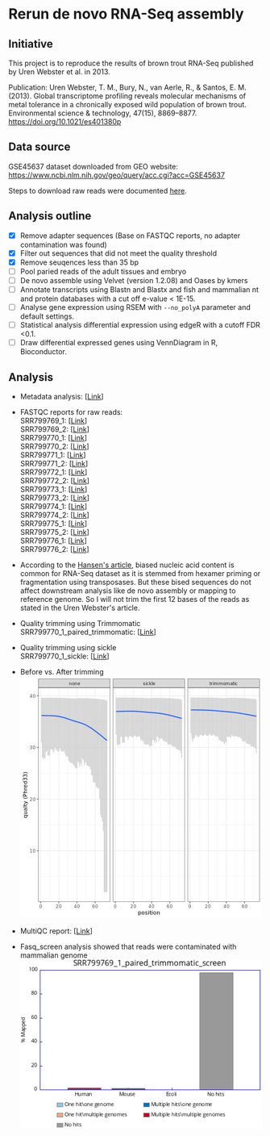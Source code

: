 # Rerun de novo RNA-Seq assembly
## Initiative
This project is to reproduce the results of brown trout RNA-Seq published by Uren Webster et al. in 2013.

Publication:
Uren Webster, T. M., Bury, N., van Aerle, R., & Santos, E. M. (2013). Global transcriptome profiling reveals molecular mechanisms of metal tolerance in a chronically exposed wild population of brown trout. Environmental science & technology, 47(15), 8869–8877. https://doi.org/10.1021/es401380p  


##  Data source
GSE45637 dataset downloaded from GEO website:
https://www.ncbi.nlm.nih.gov/geo/query/acc.cgi?acc=GSE45637

Steps to download raw reads were documented [here](notebooks/obtain_raw_reads_from_GEO.md).

## Analysis outline
- [x] Remove adapter sequences (Base on FASTQC reports, no adapter contamination was found)  
- [x] Filter out sequences that did not meet the quality threshold  
- [x] Remove seuqences less than 35 bp  
- [ ] Pool paried reads of the adult tissues and embryo  
- [ ] De novo assemble using Velvet (version 1.2.08) and Oases by kmers  
- [ ] Annotate transcripts using Blastn and Blastx and fish and mammalian nt and protein databases with a cut off e-value < 1E-15.  
- [ ] Analyse gene expression using RSEM with `--no_polyA` parameter and default settings.  
- [ ] Statistical analysis differential expression using edgeR with a cutoff FDR <0.1.  
- [ ] Draw differential expressed genes using VennDiagram in R, Bioconductor.  

##  Analysis
-   Metadata analysis: [[Link](notebooks/metadata_analysis.ipynb)]
-   FASTQC reports for raw reads:  
SRR799769_1: [[Link](https://htmlpreview.github.io/?https://github.com/ericjuo/salmo_trutta_rna_seq/blob/master/data/02_intermediate/SRR799769_1_fastqc.html)]  
SRR799769_2: [[Link](https://htmlpreview.github.io/?https://github.com/ericjuo/salmo_trutta_rna_seq/blob/master/data/02_intermediate/SRR799769_2_fastqc.html)]  
SRR799770_1: [[Link](https://htmlpreview.github.io/?https://github.com/ericjuo/salmo_trutta_rna_seq/blob/master/data/02_intermediate/SRR799770_1_fastqc.html)]  
SRR799770_2: [[Link](https://htmlpreview.github.io/?https://github.com/ericjuo/salmo_trutta_rna_seq/blob/master/data/02_intermediate/SRR799770_2_fastqc.html)]  
SRR799771_1: [[Link](https://htmlpreview.github.io/?https://github.com/ericjuo/salmo_trutta_rna_seq/blob/master/data/02_intermediate/SRR799771_1_fastqc.html)]  
SRR799771_2: [[Link](https://htmlpreview.github.io/?https://github.com/ericjuo/salmo_trutta_rna_seq/blob/master/data/02_intermediate/SRR799771_2_fastqc.html)]  
SRR799772_1: [[Link](https://htmlpreview.github.io/?https://github.com/ericjuo/salmo_trutta_rna_seq/blob/master/data/02_intermediate/SRR799772_1_fastqc.html)]  
SRR799772_2: [[Link](https://htmlpreview.github.io/?https://github.com/ericjuo/salmo_trutta_rna_seq/blob/master/data/02_intermediate/SRR799772_2_fastqc.html)]  
SRR799773_1: [[Link](https://htmlpreview.github.io/?https://github.com/ericjuo/salmo_trutta_rna_seq/blob/master/data/02_intermediate/SRR799773_1_fastqc.html)]  
SRR799773_2: [[Link](https://htmlpreview.github.io/?https://github.com/ericjuo/salmo_trutta_rna_seq/blob/master/data/02_intermediate/SRR799773_2_fastqc.html)]  
SRR799774_1: [[Link](https://htmlpreview.github.io/?https://github.com/ericjuo/salmo_trutta_rna_seq/blob/master/data/02_intermediate/SRR799774_1_fastqc.html)]  
SRR799774_2: [[Link](https://htmlpreview.github.io/?https://github.com/ericjuo/salmo_trutta_rna_seq/blob/master/data/02_intermediate/SRR799774_2_fastqc.html)]  
SRR799775_1: [[Link](https://htmlpreview.github.io/?https://github.com/ericjuo/salmo_trutta_rna_seq/blob/master/data/02_intermediate/SRR799775_1_fastqc.html)]  
SRR799775_2: [[Link](https://htmlpreview.github.io/?https://github.com/ericjuo/salmo_trutta_rna_seq/blob/master/data/02_intermediate/SRR799775_2_fastqc.html)]  
SRR799776_1: [[Link](https://htmlpreview.github.io/?https://github.com/ericjuo/salmo_trutta_rna_seq/blob/master/data/02_intermediate/SRR799776_1_fastqc.html)]  
SRR799776_2: [[Link](https://htmlpreview.github.io/?https://github.com/ericjuo/salmo_trutta_rna_seq/blob/master/data/02_intermediate/SRR799776_2_fastqc.html)]  
-   According to the [Hansen's article](https://academic.oup.com/nar/article/38/12/e131/2409775), biased nucleic acid content is common for RNA-Seq dataset as it is stemmed from hexamer priming or fragmentation using transposases. But these bised sequences do not affect downstream analysis like de novo assembly or mapping to reference genome. So I will not trim the first 12 bases of the reads as stated in the Uren Webster's article.
- Quality trimming using Trimmomatic  
SRR799770_1_paired_trimmomatic: [[Link](https://htmlpreview.github.io/?https://github.com/ericjuo/salmo_trutta_rna_seq/blob/master/data/02_intermediate/SRR799770_1_paired_trimmomatic_fastqc.html)]

- Quality trimming using sickle  
SRR799770_1_sickle: [[Link](https://htmlpreview.github.io/?https://github.com/ericjuo/salmo_trutta_rna_seq/blob/master/data/02_intermediate/SRR799770_1_sickle_fastqc.html)]

- Before vs. After trimming  
![BvA](./data/02_intermediate/SRR799770_1_Before_After_trimmed.jpg)
- MultiQC report: [[Link](https://htmlpreview.github.io/?https://github.com/ericjuo/salmo_trutta_rna_seq/blob/master/data/02_intermediate/multiqc_report_1.html)]

- Fasq_screen analysis showed that reads were contaminated with mammalian genome
![Contamination](./data/02_intermediate/SRR799769_1_paired_trimmomatic_screen.png)
